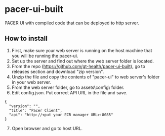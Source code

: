 # pacer-ui-built
 PACER UI with compiled code that can be deployed to http server.

## How to install
1. First, make sure your web server is running on the host machine that you will be running the pacer-ui.
2. Set up the server and find out where the web server folder is located.
3. From the repo (https://github.com/gt-health/pacer-ui-built), go to releases section and download "zip version".
4. Unzip the file and copy the contents of "pacer-ui" to web server's folder in your web server.
5. From the web server folder, go to assets\config\ folder.
6. Edit config.json. Put correct API URL in the file and save.

```
{
  "version": "",
  "title": "Pacer Client",
  "api": "http://<put your ECR manager URL>:8085"
}
```
7. Open browser and go to host URL.
